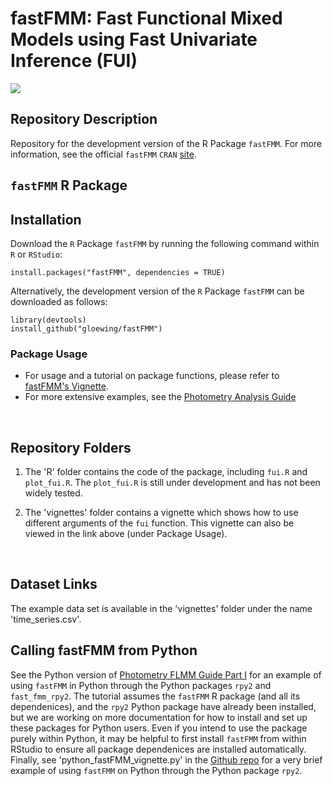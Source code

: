 # fastFMM: Fast Functional Mixed Models using Fast Univariate Inference (FUI)

[![](http://cranlogs.r-pkg.org/badges/fastFMM)](https://CRAN.R-project.org/package=fastFMM)

## Repository Description

Repository for the development version of the R Package `fastFMM`. For more information, see the official `fastFMM` $\texttt{CRAN}$ [site](https://CRAN.R-project.org/package=fastFMM).  

## `fastFMM` R Package

## Installation

Download the $\texttt{R}$ Package `fastFMM` by running the following command within $\texttt{R}$ or $\texttt{RStudio}$:

```{R}
install.packages("fastFMM", dependencies = TRUE)
```

Alternatively, the development version of the $\texttt{R}$ Package `fastFMM` can be downloaded as follows:

```{R}
library(devtools)
install_github("gloewing/fastFMM")
```

###  Package Usage

- For usage and a tutorial on package functions, please refer to [fastFMM's Vignette](https://rpubs.com/gloewinger/1110512). 
- For more extensive examples, see the [Photometry Analysis Guide](https://github.com/gloewing/photometry_FLMM/blob/main/README.md)
<br />

## Repository Folders
1) The 'R' folder contains the code of the package, including `fui.R` and `plot_fui.R`. The `plot_fui.R` is still under development and has not been widely tested.

2) The 'vignettes' folder contains a vignette which shows how to use different arguments of the `fui` function. This vignette can also be viewed in the link above (under Package Usage). 

<br />

## Dataset Links

The example data set is available in the 'vignettes' folder under the name 'time_series.csv'.

## Calling fastFMM from Python

See the Python version of [Photometry FLMM Guide Part I](https://github.com/gloewing/photometry_FLMM/blob/main/Tutorials/Photometry%20FLMM%20Guide%20Part%20I/fastFMM-photometry-binary.ipynb) for an example of using `fastFMM` in Python through the Python packages `rpy2` and `fast_fmm_rpy2`. The tutorial assumes the `fastFMM` R package (and all its dependenices), and the `rpy2` Python package have already been installed, but we are working on more documentation for how to install and set up these packages for Python users.  Even if you intend to use the package purely within Python, it may be helpful to first install `fastFMM` from within RStudio to ensure all package dependenices are installed automatically. Finally, see 'python_fastFMM_vignette.py' in the [Github repo](https://github.com/gloewing/photometry_FLMM/tree/main/Tutorials) for a very brief example of using `fastFMM` on Python through the Python package `rpy2`. 
